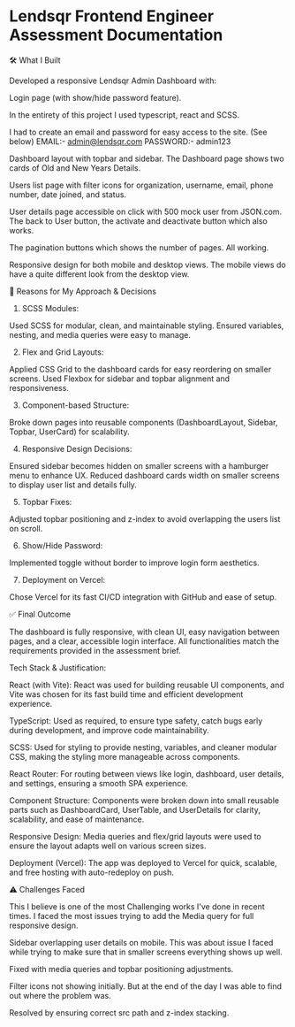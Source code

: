 # Lendsqr Frontend Engineer Assessment Documentation

🛠 What I Built

Developed a responsive Lendsqr Admin Dashboard with:

Login page (with show/hide password feature).

In the entirety of this project I used typescript, react and SCSS.

I had to create an email and password for easy access to the site. (See below)
EMAIL:- admin@lendsqr.com
PASSWORD:- admin123

Dashboard layout with topbar and sidebar. The Dashboard page shows two cards of Old and New Years Details.

Users list page with filter icons for organization, username, email, phone number, date joined, and status.

User details page accessible on click with 500 mock user from JSON.com. The back to User button, the activate and deactivate button which also works.

The pagination buttons which shows the number of pages. All working.

Responsive design for both mobile and desktop views.
The mobile views do have a quite different look from the desktop view.





🎯 Reasons for My Approach & Decisions

1. SCSS Modules:

Used SCSS for modular, clean, and maintainable styling.
Ensured variables, nesting, and media queries were easy to manage.



2. Flex and Grid Layouts:

Applied CSS Grid to the dashboard cards for easy reordering on smaller screens.
Used Flexbox for sidebar and topbar alignment and responsiveness.



3. Component-based Structure:

Broke down pages into reusable components (DashboardLayout, Sidebar, Topbar, UserCard) for scalability.



4. Responsive Design Decisions:

Ensured sidebar becomes hidden on smaller screens with a hamburger menu to enhance UX.
Reduced dashboard cards width on smaller screens to display user list and details fully.



5. Topbar Fixes:

Adjusted topbar positioning and z-index to avoid overlapping the users list on scroll.



6. Show/Hide Password:

Implemented toggle without border to improve login form aesthetics.



7. Deployment on Vercel:

Chose Vercel for its fast CI/CD integration with GitHub and ease of setup.



✅ Final Outcome

The dashboard is fully responsive, with clean UI, easy navigation between pages, and a clear, accessible login interface. All functionalities match the requirements provided in the assessment brief.



Tech Stack & Justification:

React (with Vite): React was used for building reusable UI components, and Vite was chosen for its fast build time and efficient development experience.

TypeScript: Used as required, to ensure type safety, catch bugs early during development, and improve code maintainability.

SCSS: Used for styling to provide nesting, variables, and cleaner modular CSS, making the styling more manageable across components.

React Router: For routing between views like login, dashboard, user details, and settings, ensuring a smooth SPA experience.

Component Structure: Components were broken down into small reusable parts such as DashboardCard, UserTable, and UserDetails for clarity, scalability, and ease of maintenance.

Responsive Design: Media queries and flex/grid layouts were used to ensure the layout adapts well on various screen sizes.

Deployment (Vercel): The app was deployed to Vercel for quick, scalable, and free hosting with auto-redeploy on push.




⚠ Challenges Faced

This I believe is one of the most Challenging works I've done in recent times. I faced the most issues trying to add the Media query for full responsive design.

Sidebar overlapping user details on mobile. This was about issue I faced while trying to make sure that in smaller screens everything shows up well.

Fixed with media queries and topbar positioning adjustments.


Filter icons not showing initially. But at the end of the day I was able to find out where the problem was.

Resolved by ensuring correct src path and z-index stacking.

